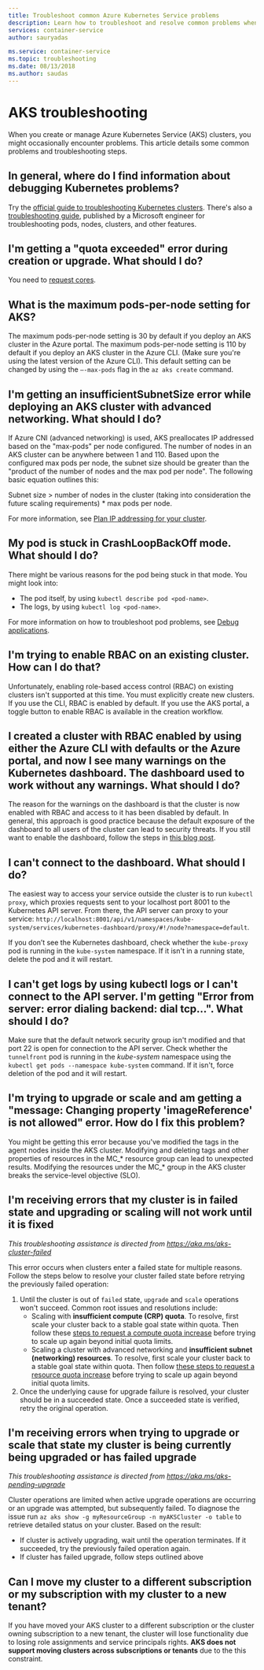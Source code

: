 ```yaml
---
title: Troubleshoot common Azure Kubernetes Service problems
description: Learn how to troubleshoot and resolve common problems when using Azure Kubernetes Service (AKS)
services: container-service
author: sauryadas

ms.service: container-service
ms.topic: troubleshooting
ms.date: 08/13/2018
ms.author: saudas
---
```


# AKS troubleshooting

When you create or manage Azure Kubernetes Service (AKS) clusters, you might occasionally encounter problems. This article details some common problems and troubleshooting steps.

## In general, where do I find information about debugging Kubernetes problems?

Try the [official guide to troubleshooting Kubernetes clusters](https://kubernetes.io/docs/tasks/debug-application-cluster/troubleshooting/).
There's also a [troubleshooting guide](https://github.com/feiskyer/kubernetes-handbook/blob/master/en/troubleshooting/index.md), published by a Microsoft engineer for troubleshooting pods, nodes, clusters, and other features.

## I'm getting a "quota exceeded" error during creation or upgrade. What should I do? 

You need to [request cores](https://docs.microsoft.com/azure/azure-supportability/resource-manager-core-quotas-request).

## What is the maximum pods-per-node setting for AKS?

The maximum pods-per-node setting is 30 by default if you deploy an AKS cluster in the Azure portal.
The maximum pods-per-node setting is 110 by default if you deploy an AKS cluster in the Azure CLI. (Make sure you're using the latest version of the Azure CLI). This default setting can be changed by using the `–-max-pods` flag in the `az aks create` command.

## I'm getting an insufficientSubnetSize error while deploying an AKS cluster with advanced networking. What should I do?

If Azure CNI (advanced networking) is used, AKS preallocates IP addressed based on the "max-pods" per node configured. The number of nodes in an AKS cluster can be anywhere between 1 and 110. Based upon the configured max pods per node, the subnet size should be greater than the "product of the number of nodes and the max pod per node". The following basic equation outlines this:

Subnet size > number of nodes in the cluster (taking into consideration the future scaling requirements) * max pods per node.

For more information, see [Plan IP addressing for your cluster](configure-azure-cni.md#plan-ip-addressing-for-your-cluster).

## My pod is stuck in CrashLoopBackOff mode. What should I do?

There might be various reasons for the pod being stuck in that mode. You might look into:

* The pod itself, by using `kubectl describe pod <pod-name>`.
* The logs, by using `kubectl log <pod-name>`.

For more information on how to troubleshoot pod problems, see [Debug applications](https://kubernetes.io/docs/tasks/debug-application-cluster/debug-application/#debugging-pods).

## I'm trying to enable RBAC on an existing cluster. How can I do that?

Unfortunately, enabling role-based access control (RBAC) on existing clusters isn't supported at this time. You must explicitly create new clusters. If you use the CLI, RBAC is enabled by default. If you use the AKS portal, a toggle button to enable RBAC is available in the creation workflow.

## I created a cluster with RBAC enabled by using either the Azure CLI with defaults or the Azure portal, and now I see many warnings on the Kubernetes dashboard. The dashboard used to work without any warnings. What should I do?

The reason for the warnings on the dashboard is that the cluster is now enabled with RBAC and access to it has been disabled by default. In general, this approach is good practice because the default exposure of the dashboard to all users of the cluster can lead to security threats. If you still want to enable the dashboard, follow the steps in [this blog post](https://pascalnaber.wordpress.com/2018/06/17/access-dashboard-on-aks-with-rbac-enabled/).

## I can't connect to the dashboard. What should I do?

The easiest way to access your service outside the cluster is to run `kubectl proxy`, which proxies requests sent to your localhost port 8001 to the Kubernetes API server. From there, the API server can proxy to your service: `http://localhost:8001/api/v1/namespaces/kube-system/services/kubernetes-dashboard/proxy/#!/node?namespace=default`.

If you don’t see the Kubernetes dashboard, check whether the `kube-proxy` pod is running in the `kube-system` namespace. If it isn't in a running state, delete the pod and it will restart.

## I can't get logs by using kubectl logs or I can't connect to the API server. I'm getting "Error from server: error dialing backend: dial tcp…". What should I do?

Make sure that the default network security group isn't modified and that port 22 is open for connection to the API server. Check whether the `tunnelfront` pod is running in the *kube-system* namespace using the `kubectl get pods --namespace kube-system` command. If it isn't, force deletion of the pod and it will restart.

## I'm trying to upgrade or scale and am getting a "message: Changing property 'imageReference' is not allowed" error. How do I fix this problem?

You might be getting this error because you've modified the tags in the agent nodes inside the AKS cluster. Modifying and deleting tags and other properties of resources in the MC_* resource group can lead to unexpected results. Modifying the resources under the MC_* group in the AKS cluster breaks the service-level objective (SLO).

## I'm receiving errors that my cluster is in failed state and upgrading or scaling will not work until it is fixed

*This troubleshooting assistance is directed from https://aka.ms/aks-cluster-failed*

This error occurs when clusters enter a failed state for multiple reasons. Follow the steps below to resolve your cluster failed state before retrying the previously failed operation:

1. Until the cluster is out of `failed` state, `upgrade` and `scale` operations won't succeed. Common root issues and resolutions include:
    * Scaling with **insufficient compute (CRP) quota**. To resolve, first scale your cluster back to a stable goal state within quota. Then follow these [steps to request a compute quota increase](../azure-supportability/resource-manager-core-quotas-request.md) before trying to scale up again beyond initial quota limits.
    * Scaling a cluster with advanced networking and **insufficient subnet (networking) resources**. To resolve, first scale your cluster back to a stable goal state within quota. Then follow [these steps to request a resource quota increase](../azure-resource-manager/resource-manager-quota-errors.md#solution) before trying to scale up again beyond initial quota limits.
2. Once the underlying cause for upgrade failure is resolved, your cluster should be in a succeeded state. Once a succeeded state is verified, retry the original operation.

## I'm receiving errors when trying to upgrade or scale that state my cluster is being currently being upgraded or has failed upgrade

*This troubleshooting assistance is directed from https://aka.ms/aks-pending-upgrade*

Cluster operations are limited when active upgrade operations are occurring or an upgrade was attempted, but subsequently failed. To diagnose the issue run `az aks show -g myResourceGroup -n myAKSCluster -o table` to retrieve detailed status on your cluster. Based on the result:

* If cluster is actively upgrading, wait until the operation terminates. If it succeeded, try the previously failed operation again.
* If cluster has failed upgrade, follow steps outlined above

## Can I move my cluster to a different subscription or my subscription with my cluster to a new tenant?

If you have moved your AKS cluster to a different subscription or the cluster owning subscription to a new tenant, the cluster will lose functionality due to losing role assignments and service principals rights. **AKS does not support moving clusters across subscriptions or tenants** due to the this constraint.
